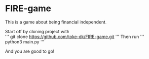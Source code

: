 # FIRE-game
This is a game about being financial independent. 

Start off by cloning project with  
'''
git clone https://github.com/toke-dk/FIRE-game.git
'''
Then run
'''
python3 main.py
'''

And you are good to go!
